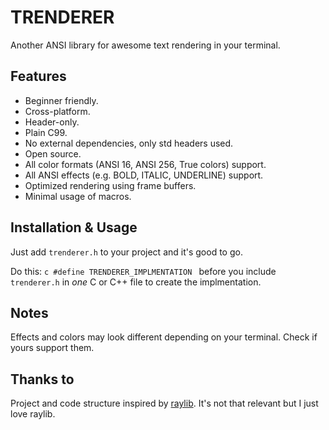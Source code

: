 # TRENDERER
Another ANSI library for awesome text rendering in your terminal.

## Features
  - Beginner friendly.
  - Cross-platform.
  - Header-only.
  - Plain C99.
  - No external dependencies, only std headers used.
  - Open source.
  - All color formats (ANSI 16, ANSI 256, True colors) support.
  - All ANSI effects (e.g. BOLD, ITALIC, UNDERLINE) support.
  - Optimized rendering using frame buffers.
  - Minimal usage of macros.

## Installation & Usage
Just add `trenderer.h` to your project and it's good to go.

Do this:
    ```c
    #define TRENDERER_IMPLMENTATION
    ```
before you include `trenderer.h` in *one* C or C++ file to create the implmentation.

## Notes
Effects and colors may look different depending on your terminal. Check if yours support them.

## Thanks to
Project and code structure inspired by [raylib](https://github.com/raysan5/raylib).
It's not that relevant but I just love raylib.
